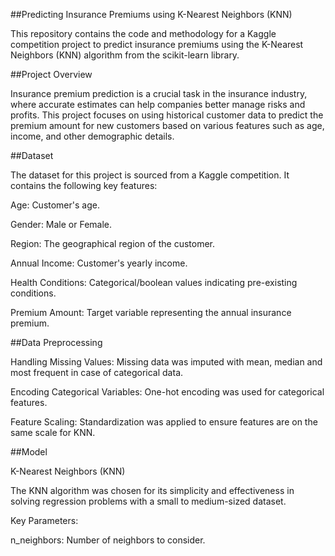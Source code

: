 ##Predicting Insurance Premiums using K-Nearest Neighbors (KNN)

This repository contains the code and methodology for a Kaggle competition project to predict insurance premiums using the K-Nearest Neighbors (KNN) algorithm from the scikit-learn library.

##Project Overview

Insurance premium prediction is a crucial task in the insurance industry, where accurate estimates can help companies better manage risks and profits. This project focuses on using historical customer data to predict the premium amount for new customers based on various features such as age, income, and other demographic details.

##Dataset

The dataset for this project is sourced from a Kaggle competition. It contains the following key features:

Age: Customer's age.

Gender: Male or Female.

Region: The geographical region of the customer.

Annual Income: Customer's yearly income.

Health Conditions: Categorical/boolean values indicating pre-existing conditions.

Premium Amount: Target variable representing the annual insurance premium.

##Data Preprocessing

Handling Missing Values: Missing data was imputed with mean, median and most frequent in case of categorical data.

Encoding Categorical Variables: One-hot encoding was used for categorical features.

Feature Scaling: Standardization was applied to ensure features are on the same scale for KNN.

##Model

K-Nearest Neighbors (KNN)

The KNN algorithm was chosen for its simplicity and effectiveness in solving regression problems with a small to medium-sized dataset.

Key Parameters:

n_neighbors: Number of neighbors to consider.

